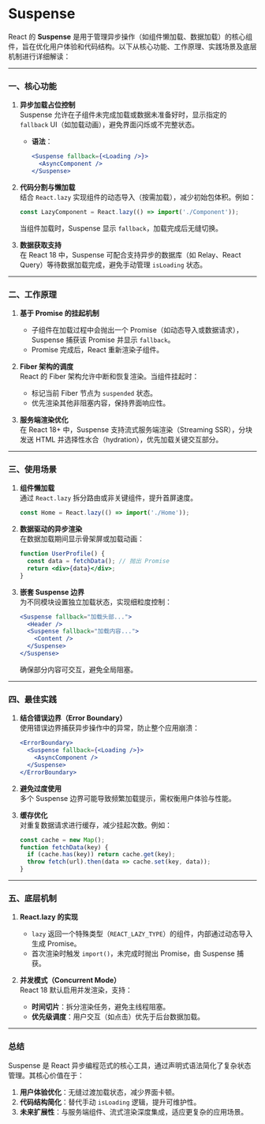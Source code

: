 # Suspense
React 的 **Suspense** 是用于管理异步操作（如组件懒加载、数据加载）的核心组件，旨在优化用户体验和代码结构。以下从核心功能、工作原理、实践场景及底层机制进行详细解读：

---

### 一、核心功能
1. **异步加载占位控制**  
   Suspense 允许在子组件未完成加载或数据未准备好时，显示指定的 `fallback` UI（如加载动画），避免界面闪烁或不完整状态。  
   - **语法**：  
     ```jsx
     <Suspense fallback={<Loading />}>
       <AsyncComponent />
     </Suspense>
     ```

2. **代码分割与懒加载**  
   结合 `React.lazy` 实现组件的动态导入（按需加载），减少初始包体积。例如：  
   ```jsx
   const LazyComponent = React.lazy(() => import('./Component'));
   ```
   当组件加载时，Suspense 显示 `fallback`，加载完成后无缝切换。

3. **数据获取支持**  
   在 React 18 中，Suspense 可配合支持异步的数据库（如 Relay、React Query）等待数据加载完成，避免手动管理 `isLoading` 状态。

---

### 二、工作原理
1. **基于 Promise 的挂起机制**  
   - 子组件在加载过程中会抛出一个 Promise（如动态导入或数据请求），Suspense 捕获该 Promise 并显示 `fallback`。  
   - Promise 完成后，React 重新渲染子组件。

2. **Fiber 架构的调度**  
   React 的 Fiber 架构允许中断和恢复渲染。当组件挂起时：  
   - 标记当前 Fiber 节点为 `suspended` 状态。  
   - 优先渲染其他非阻塞内容，保持界面响应性。

3. **服务端渲染优化**  
   在 React 18+ 中，Suspense 支持流式服务端渲染（Streaming SSR），分块发送 HTML 并选择性水合（hydration），优先加载关键交互部分。

---

### 三、使用场景
1. **组件懒加载**  
   通过 `React.lazy` 拆分路由或非关键组件，提升首屏速度。  
   ```jsx
   const Home = React.lazy(() => import('./Home'));
   ```

2. **数据驱动的异步渲染**  
   在数据加载期间显示骨架屏或加载动画：  
   ```jsx
   function UserProfile() {
     const data = fetchData(); // 抛出 Promise
     return <div>{data}</div>;
   }
   ```

3. **嵌套 Suspense 边界**  
   为不同模块设置独立加载状态，实现细粒度控制：  
   ```jsx
   <Suspense fallback="加载头部...">
     <Header />
     <Suspense fallback="加载内容...">
       <Content />
     </Suspense>
   </Suspense>
   ```
   确保部分内容可交互，避免全局阻塞。

---

### 四、最佳实践
1. **结合错误边界（Error Boundary）**  
   使用错误边界捕获异步操作中的异常，防止整个应用崩溃：  
   ```jsx
   <ErrorBoundary>
     <Suspense fallback={<Loading />}>
       <AsyncComponent />
     </Suspense>
   </ErrorBoundary>
   ```
   

2. **避免过度使用**  
   多个 Suspense 边界可能导致频繁加载提示，需权衡用户体验与性能。

3. **缓存优化**  
   对重复数据请求进行缓存，减少挂起次数。例如：  
   ```jsx
   const cache = new Map();
   function fetchData(key) {
     if (cache.has(key)) return cache.get(key);
     throw fetch(url).then(data => cache.set(key, data));
   }
   ```
   

---

### 五、底层机制
1. **React.lazy 的实现**  
   - `lazy` 返回一个特殊类型（`REACT_LAZY_TYPE`）的组件，内部通过动态导入生成 Promise。  
   - 首次渲染时触发 `import()`，未完成时抛出 Promise，由 Suspense 捕获。

2. **并发模式（Concurrent Mode）**  
   React 18 默认启用并发渲染，支持：  
   - **时间切片**：拆分渲染任务，避免主线程阻塞。  
   - **优先级调度**：用户交互（如点击）优先于后台数据加载。

---

### 总结
Suspense 是 React 异步编程范式的核心工具，通过声明式语法简化了复杂状态管理。其核心价值在于：  
1. **用户体验优化**：无缝过渡加载状态，减少界面卡顿。  
2. **代码结构简化**：替代手动 `isLoading` 逻辑，提升可维护性。  
3. **未来扩展性**：与服务端组件、流式渲染深度集成，适应更复杂的应用场景。